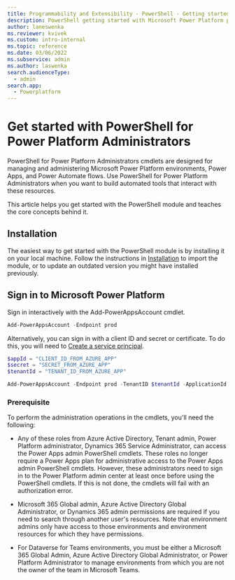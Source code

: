 ```yaml
---
title: Programmability and Extensibility - PowerShell - Getting started | Microsoft Docs
description: PowerShell getting started with Microsoft Power Platform programmability tools.
author: laneswenka
ms.reviewer: kvivek
ms.custom: intro-internal
ms.topic: reference
ms.date: 03/06/2022
ms.subservice: admin
ms.author: laswenka
search.audienceType: 
  - admin
search.app:
  - Powerplatform
---
```


# Get started with PowerShell for Power Platform Administrators
PowerShell for Power Platform Administrators cmdlets are designed for managing and administering Microsoft Power Platform environments, Power Apps, and Power Automate flows. Use PowerShell for Power Platform Administrators when you want to build automated tools that interact with these resources. 

This article helps you get started with the PowerShell module and teaches the core concepts behind it.

## Installation
The easiest way to get started with the PowerShell module is by installing it on your local machine. Follow the instructions in [Installation](powershell-installation.md) to import the module, or to update an outdated version you might have installed previously.

## Sign in to Microsoft Power Platform
Sign in interactively with the Add-PowerAppsAccount cmdlet. 

```PowerShell
Add-PowerAppsAccount -Endpoint prod
```

Alternatively, you can sign in with a client ID and secret or certificate.  To do this, you will need to [Create a service principal](powershell-create-service-principal.md).

```PowerShell
$appId = "CLIENT_ID_FROM_AZURE_APP"
$secret = "SECRET_FROM_AZURE_APP"
$tenantId = "TENANT_ID_FROM_AZURE_APP"

Add-PowerAppsAccount -Endpoint prod -TenantID $tenantId -ApplicationId $appId -ClientSecret $secret -Verbose
```

### Prerequisite
To perform the administration operations in the cmdlets, you'll need the following:

- Any of these roles from Azure Active Directory, Tenant admin, Power Platform administrator, Dynamics 365 Service Administrator, can access the Power Apps admin PowerShell cmdlets. These roles no longer require a Power Apps plan for administrative access to the Power Apps admin PowerShell cmdlets. However, these administrators need to sign in to the Power Platform admin center at least once before using the PowerShell cmdlets. If this is not done, the cmdlets will fail with an authorization error.

- Microsoft 365 Global admin, Azure Active Directory Global Administrator, or Dynamics 365 admin permissions are required if you need to search through another user's resources. Note that environment admins only have access to those environments and environment resources for which they have permissions.

- For Dataverse for Teams environments, you must be either a Microsoft 365 Global Admin, Azure Active Directory Global Administrator, or Power Platform Administrator to manage environments from which you are not the owner of the team in Microsoft Teams.   
